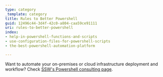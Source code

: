 ```yaml
---
type: category
_template: category
title: Rules to Better Powershell
guid: 12496c44-3d4f-42c0-a804-caa59ce91111
uri: rules-to-better-powershell
index:
- help-in-powershell-functions-and-scripts
- use-configuration-files-for-powershell-scripts
- the-best-powershell-automation-platform

---
```


Want to automate your on-premises or cloud infrastructure deployment and workflow? Check [SSW's Powershell consulting page](https://www.ssw.com.au/consulting/powershell).

